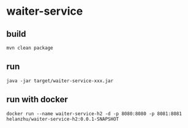# waiter-service

## build
```shell
mvn clean package
```

## run
```shell
java -jar target/waiter-service-xxx.jar
```

## run with docker
```shell
docker run --name waiter-service-h2 -d -p 8080:8080 -p 8081:8081 helanzhu/waiter-service-h2:0.0.1-SNAPSHOT
```